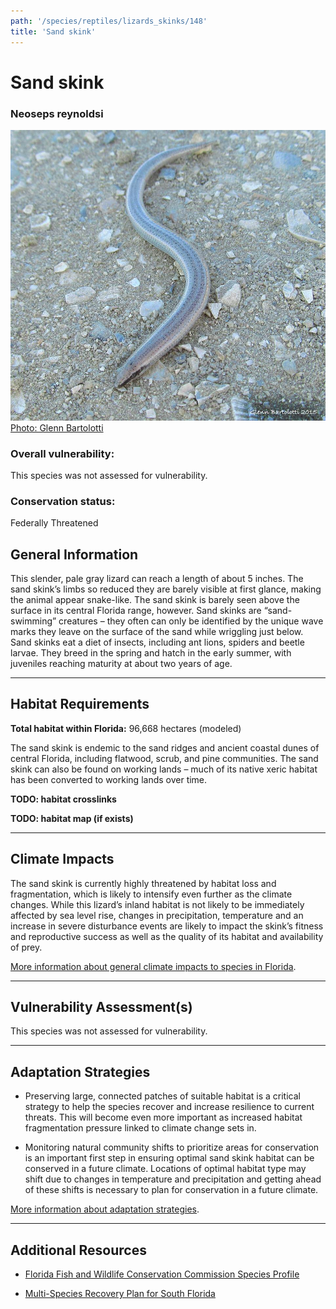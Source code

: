 ```yaml
---
path: '/species/reptiles/lizards_skinks/148'
title: 'Sand skink'
---
```


# Sand skink

### Neoseps reynoldsi

<div id="TopSection">

<div class="header-photo"><img src="148.jpg" alt="Photo for Sand skink"/>
<figcaption><a href="https://commons.wikimedia.org/w/index.php?curid=43271713" target="_blank" rel="noopener noreferrer">Photo: Glenn Bartolotti</a></figcaption></div>

<div>

### Overall vulnerability:

This species was not assessed for vulnerability.

### Conservation status:

Federally Threatened

</div>
</div>

## General Information

This slender, pale gray lizard can reach a length of about 5 inches.  The sand skink’s limbs so reduced they are barely visible at first glance, making the animal appear snake-like.  The sand skink is barely seen above the surface in its central Florida range, however.  Sand skinks are “sand-swimming” creatures – they often can only be identified by the unique wave marks they leave on the surface of the sand while wriggling just below.  Sand skinks eat a diet of insects, including ant lions, spiders and beetle larvae.  They breed in the spring and hatch in the early summer, with juveniles reaching maturity at about two years of age.

<hr />

## Habitat Requirements

**Total habitat within Florida:** 96,668 hectares (modeled)

The sand skink is endemic to the sand ridges and ancient coastal dunes of central Florida, including flatwood, scrub, and pine communities.  The sand skink can also be found on working lands – much of its native xeric habitat has been converted to working lands over time.

**TODO: habitat crosslinks**

**TODO: habitat map (if exists)**

<hr />

## Climate Impacts

The sand skink is currently highly threatened by habitat loss and fragmentation, which is likely to intensify even further as the climate changes.  While this lizard’s inland habitat is not likely to be immediately affected by sea level rise, changes in precipitation, temperature and an increase in severe disturbance events are likely to impact the skink’s fitness and reproductive success as well as the quality of its habitat and availability of prey.

[More information about general climate impacts to species in Florida](/impacts/species).



<hr />

## Vulnerability Assessment(s)

This species was not assessed for vulnerability.

<hr />

## Adaptation Strategies

- Preserving large, connected patches of suitable habitat is a critical strategy to help the species recover and increase resilience to current threats.  This will become even more important as increased habitat fragmentation pressure linked to climate change sets in.

- Monitoring natural community shifts to prioritize areas for conservation is an important first step in ensuring optimal sand skink habitat can be conserved in a future climate.  Locations of optimal habitat type may shift due to changes in temperature and precipitation and getting ahead of these shifts is necessary to plan for conservation in a future climate.

[More information about adaptation strategies](/strategies).

<hr />


## Additional Resources

- [Florida Fish and Wildlife Conservation Commission Species Profile](https://myfwc.com/wildlifehabitats/profiles/reptiles/sand-skink/)

- [Multi-Species Recovery Plan for South Florida](https://ecos.fws.gov/docs/recovery_plan/sfl_msrp/SFL_MSRP_Species.pdf)
